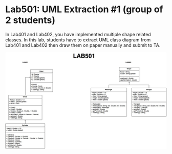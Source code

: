 ﻿# Lab501: UML Extraction #1 (group of 2 students)

In Lab401 and Lab402, you have implemented multiple shape related classes.
In this lab, students have to extract UML class diagram from Lab401 and Lab402 
then draw them on paper manually and submit to TA.

![570610559](https://raw.githubusercontent.com/cpe200-158-sec1-0559/week-5/master/week5/Lab501/LAB501.jpg)
